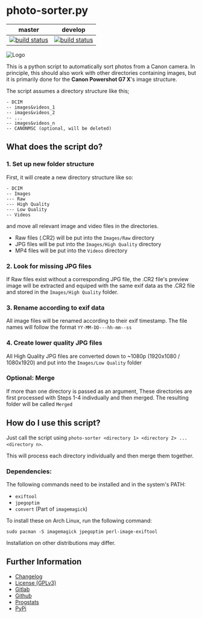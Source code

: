 # photo-sorter.py 

|master|develop|
|:---:|:---:|
|[![build status](https://gitlab.namibsun.net/namibsun/python/photo-sorter/badges/master/build.svg)](https://gitlab.namibsun.net/namibsun/python/photo-sorter/commits/master)|[![build status](https://gitlab.namibsun.net/namibsun/python/photo-sorter/badges/develop/build.svg)](https://gitlab.namibsun.net/namibsun/python/photo-sorter/commits/develop)|


![Logo](resources/logo/logo-readme.png "Logo")

This is a python script to automatically sort photos from a Canon camera.
In principle, this should also work with other directories containing
images, but it is primarily done for the **Canon Powershot G7 X**'s
image structure.

The script assumes a directory structure like this;

    - DCIM
    -- images&videos_1
    -- images&videos_2
    -- ...
    -- images&videos_n
    -- CANONMSC (optional, will be deleted)

## What does the script do?

### 1. Set up new folder structure

First, it will create a new directory structure like so:

    - DCIM
    -- Images
   	--- Raw
   	--- High Quality
   	--- Low Quality
   	-- Videos

and move all relevant image and video files in the directories.

* Raw files (.CR2) will be put into the ```Images/Raw``` directory
* JPG files will be put into the ```Images/High Quality``` directory
* MP4 files will be put into the ```Videos``` directory

### 2. Look for missing JPG files

If Raw files exist without a corresponding JPG file, the .CR2 file's
preview image will be extracted and equiped with the same exif data as
the .CR2 file and stored in the ```Images/High Quality``` folder.

### 3. Rename according to exif data

All image files will be renamed according to their exif timestamp. The 
file names will follow the format ```YY-MM-DD---hh-mm--ss```

### 4. Create lower quality JPG files

All High Quality JPG files are converted down to ~1080p (1920x1080 / 1080x1920)
and put into the ```Images/Low Quality``` folder

### Optional: Merge

If more than one directory is passed as an argument, These directories are first
processed with Steps 1-4 indivdually and then merged. The resulting folder will
be called ```Merged```

## How do I use this script?

Just call the script using
```photo-sorter <directory 1> <directory 2> ... <directory n>```.

This will process each directory individually and then merge them together.

### Dependencies:

The following commands need to be installed and in the system's PATH:

* ```exiftool```
* ```jpegoptim```
* ```convert``` (Part of ```imagemagick```)

To install these on Arch Linux, run the following command:

    sudo pacman -S imagemagick jpegoptim perl-image-exiftool

Installation on other distributions may differ.

## Further Information

* [Changelog](CHANGELOG)
* [License (GPLv3)](LICENSE)
* [Gitlab](https://gitlab.namibsun.net/namibsun/python/photo-sorter)
* [Github](https://github.com/namboy94/photo-sorter)
* [Progstats](https://progstats.namibsun.net/projects/photo-sorter)
* [PyPi](https://pypi.org/project/photo-sorter)